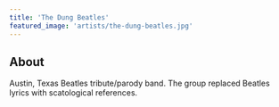 ```yaml
---
title: 'The Dung Beatles'
featured_image: 'artists/the-dung-beatles.jpg'
---
```


## About

Austin, Texas Beatles tribute/parody band. The group replaced Beatles lyrics with scatological references.
